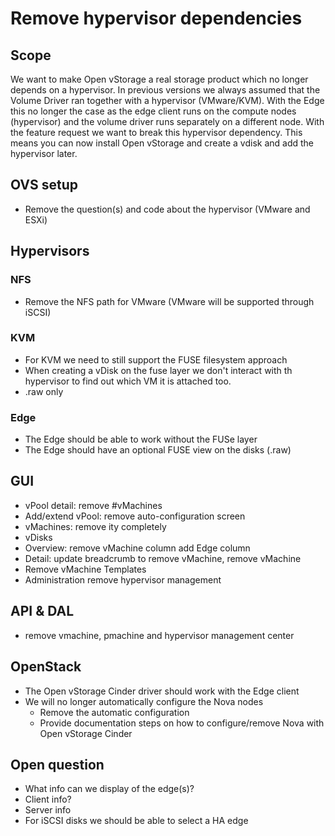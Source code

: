 # Remove hypervisor dependencies

## Scope
We want to make Open vStorage a real storage product which no longer depends on a hypervisor. In previous versions we always assumed that the Volume Driver ran together with a hypervisor (VMware/KVM). With the Edge this no longer the case as the edge client runs on the compute nodes (hypervisor) and the volume driver runs separately on a different node.
With the feature request we want to break this hypervisor dependency. This means you can now install Open vStorage and create a vdisk and add the hypervisor later.

## OVS setup
* Remove the question(s) and code about the hypervisor (VMware and ESXi)

## Hypervisors
### NFS
* Remove the NFS path for VMware (VMware will be supported through iSCSI)
### KVM
* For KVM we need to still support the FUSE filesystem approach
* When creating a vDisk on the fuse layer we don't interact with th hypervisor to find out which VM it is attached too.
* .raw only
### Edge
* The Edge should be able to work without the FUSe layer
* The Edge should have an optional FUSE view on the disks (.raw)

## GUI
* vPool detail: remove #vMachines
 * Add/extend vPool: remove auto-configuration screen
* vMachines: remove ity completely
* vDisks
 * Overview: remove vMachine column add Edge column
 * Detail: update breadcrumb to remove vMachine, remove vMachine
* Remove vMachine Templates 
* Administration remove hypervisor management

## API & DAL
* remove vmachine, pmachine and hypervisor management center

## OpenStack
* The Open vStorage Cinder driver should work with the Edge client
* We will no longer automatically configure the Nova nodes
  * Remove the automatic configuration
  * Provide documentation steps on how to configure/remove Nova with Open vStorage Cinder

## Open question 
* What info can we display of the edge(s)?
 * Client info?
 * Server info
 * For iSCSI disks we should be able to select a HA edge

